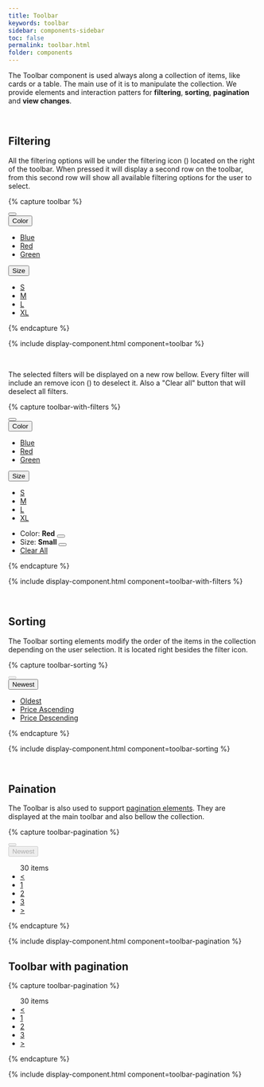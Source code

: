 ```yaml
---
title: Toolbar
keywords: toolbar
sidebar: components-sidebar
toc: false
permalink: toolbar.html
folder: components
---
```


The Toolbar component is used always along a collection of items, like cards or a table. The main use of it is to manipulate the collection. We provide elements and interaction patters for **filtering**, **sorting**, **pagination** and **view changes**.

<br/>

## Filtering

All the filtering options will be under the filtering icon (<span class="tn-icon tn-icon--filter tn-icon--medium" style="font-size: 1em; vertical-align: middle;"></span>) located on the right of the toolbar. When pressed it will display a second row on the toolbar, from this second row will show all available filtering options for the user to select.

{% capture toolbar %}
<div class="tn-toolbar">
    <div class="tn-toolbar__group tn-toolbar__group--filter">
        <button class="tn-button tn-button--text tn-button--icon tn-toolbar__button" aria-label="BUTTON_LABEL" aria-expanded="false" aria-controls="gfAMe850" aria-haspopup="true">
            <span class="tn-icon tn-icon--filter tn-icon--medium" role="presentation"></span>
        </button>
    </div>
    <!-- FILTER OPTIONS ROW -->
    <div class="tn-toolbar__group tn-toolbar__group--filter-options" id="gfAMe850" aria-hidden="true">
        <div class="tn-dropdown">
            <button class="tn-dropdown__control tn-dropdown__control--no-border" aria-controls="I5fPJ494" aria-expanded="false" aria-haspopup="true">
                Color
            </button>
            <ul class="tn-dropdown__menu" aria-hidden="true" id="I5fPJ494">
                <li><a href="#" class="tn-dropdown__item">Blue</a></li>
                <li><a href="#" class="tn-dropdown__item">Red</a></li>
                <li><a href="#" class="tn-dropdown__item">Green</a></li>
            </ul>
        </div>
        <span role="separator"></span>
        <div class="tn-dropdown">
            <button class="tn-dropdown__control tn-dropdown__control--no-border" aria-controls="EewD5366" aria-expanded="false" aria-haspopup="true">
                Size
            </button>
            <ul class="tn-dropdown__menu" aria-hidden="true" id="EewD5366">
                <li><a href="#" class="tn-dropdown__item">S</a></li>
                <li><a href="#" class="tn-dropdown__item">M</a></li>
                <li><a href="#" class="tn-dropdown__item">L</a></li>
                <li><a href="#" class="tn-dropdown__item">XL</a></li>
            </ul>
        </div>
        <span role="separator"></span>
    </div>
</div>
{% endcapture %}

{% include display-component.html component=toolbar %}

<br />

The selected filters will be displayed on a new row bellow. Every filter will include an remove icon (<span class="tn-icon tn-icon--filterremove" style="font-size: 1em; vertical-align: middle"></span>) to deselect it. Also a "Clear all" button that will deselect all filters.

{% capture toolbar-with-filters %}
<div class="tn-toolbar">
    <div class="tn-toolbar__group tn-toolbar__group--filter">
        <button class="tn-button tn-button--text tn-button--icon tn-toolbar__button" aria-label="BUTTON_LABEL" aria-expanded="false" aria-controls="gfAMe851" aria-haspopup="true">
            <span class="tn-icon tn-icon--filter tn-icon--medium" role="presentation"></span>
        </button>
    </div>
    <!-- FILTER OPTIONS ROW -->
    <div class="tn-toolbar__group tn-toolbar__group--filter-options" id="gfAMe851" aria-hidden="true">
        <div class="tn-dropdown">
            <button class="tn-dropdown__control tn-dropdown__control--no-border" aria-controls="I5fPJ494" aria-expanded="false" aria-haspopup="true">
                Color
            </button>
            <ul class="tn-dropdown__menu" aria-hidden="true" id="I5fPJ494">
                <li><a href="#" class="tn-dropdown__item">Blue</a></li>
                <li><a href="#" class="tn-dropdown__item">Red</a></li>
                <li><a href="#" class="tn-dropdown__item">Green</a></li>
            </ul>
        </div>
        <span role="separator"></span>
        <div class="tn-dropdown">
            <button class="tn-dropdown__control tn-dropdown__control--no-border" aria-controls="EewD5366" aria-expanded="false" aria-haspopup="true">
                Size
            </button>
            <ul class="tn-dropdown__menu" aria-hidden="true" id="EewD5366">
                <li><a href="#" class="tn-dropdown__item">S</a></li>
                <li><a href="#" class="tn-dropdown__item">M</a></li>
                <li><a href="#" class="tn-dropdown__item">L</a></li>
                <li><a href="#" class="tn-dropdown__item">XL</a></li>
            </ul>
        </div>
        <span role="separator"></span>
    </div>
    <div class="tn-toolbar__group tn-toolbar__group--applied-filters">
        <ul class="tn-toolbar__applied-filter-list">
            <li class="tn-toolbar__applied-filter-item">
                <span>Color: <strong>Red</strong></span>
                <button class="tn-button tn-button--text tn-button--small tn-button--icon" aria-label="Clear">
                    <span class="tn-icon tn-icon--filterremove" role="presentation"></span>
                </button>
            </li>
            <li class="tn-toolbar__applied-filter-item">
                <span>Size: <strong>Small</strong></span>
                <button class="tn-button tn-button--text tn-button--small tn-button--icon" aria-label="Clear">
                    <span class="tn-icon tn-icon--filterremove" role="presentation"></span>
                </button>
            </li>
            <li class="tn-toolbar__applied-filter-item">
                <a href="#" class="tn-toolbar__applied-filter-clear">Clear All</a>
            </li>
        </ul>
    </div>
</div>
{% endcapture %}

{% include display-component.html component=toolbar-with-filters %}

<br/>

## Sorting

The Toolbar sorting elements modify the order of the items in the collection depending on the user selection. It is located right besides the filter icon.

{% capture toolbar-sorting %}
<div class="tn-toolbar">
    <div class="tn-toolbar__group tn-toolbar__group--filter">
        <button class="tn-button tn-button--text tn-button--icon tn-toolbar__button" aria-label="BUTTON_LABEL" disabled aria-disabled="true">
            <span class="tn-icon tn-icon--filter tn-icon--medium" role="presentation"></span>
        </button>
        <span role="separator"></span>
        <div class="tn-dropdown">
            <button class="tn-dropdown__control tn-dropdown__control--no-border" aria-controls="oEeRk206" aria-expanded="false" aria-haspopup="true">
                <span class="tn-icon tn-icon--sort tn-dropdown__icon" role="presentation"></span>
                Newest
            </button>
            <ul class="tn-dropdown__menu" aria-hidden="true" id="oEeRk206">
                <li><a href="#" class="tn-dropdown__item">Oldest</a></li>
                <li><a href="#" class="tn-dropdown__item">Price Ascending</a></li>
                <li><a href="#" class="tn-dropdown__item">Price Descending</a></li>
            </ul>
        </div>
        <span role="separator"></span>
    </div>
</div>
{% endcapture %}

{% include display-component.html component=toolbar-sorting %}

<br />

## Paination

The Toolbar is also used to support [pagination elements](pagination.html). They are displayed at the main toolbar and also bellow the collection. 

{% capture toolbar-pagination %}
<div class="tn-toolbar">
    <div class="tn-toolbar__group tn-toolbar__group--filter">
        <button class="tn-button tn-button--text tn-button--icon tn-toolbar__button" aria-label="BUTTON_LABEL" disabled aria-disabled="true">
            <span class="tn-icon tn-icon--filter tn-icon--medium" role="presentation"></span>
        </button>
        <span role="separator"></span>
        <div class="tn-dropdown">
            <button class="tn-dropdown__control tn-dropdown__control--no-border" disabled aria-disabled="true">
                <span class="tn-icon tn-icon--sort tn-dropdown__icon" role="presentation"></span>
                Newest
            </button>
        </div>
        <span role="separator"></span>
    </div>
    <div class="tn-toolbar__group tn-toolbar__group--view">
        <div class="tn-toolbar__pagination">
                <ul class="tn-pagination">
                    <span class="tn-pagination__total">30 items</span>
                    <li class="tn-pagination__item">
                            <a href="#" class="tn-pagination__link" aria-label="Previous">
                            <span aria-hidden="true"><</span>
                        </a>
                    </li>
                    <li class="tn-pagination__item">
                            <a href="#" class="tn-pagination__link">1</a>
                    </li>
                    <li class="tn-pagination__item">
                            <a href="#" class="tn-pagination__link" aria-selected="true">2</a>
                    </li>
                    <li class="tn-pagination__item">
                            <a href="#" class="tn-pagination__link">3</a>
                    </li>
                    <li class="tn-pagination__item">
                            <a href="#" class="tn-pagination__link" aria-label="Next">
                            <span aria-hidden="true">></span>
                        </a>
                    </li>
                </ul>
        </div>
    </div>
</div>
{% endcapture %}

{% include display-component.html component=toolbar-pagination %}

## Toolbar with pagination

{% capture toolbar-pagination %}
<div class="tn-toolbar">
    <div class="tn-toolbar__group tn-toolbar__group--view">
        <div class="tn-toolbar__pagination">
            <ul class="tn-pagination">
                <span class="tn-pagination__total">30 items</span>
                <li class="tn-pagination__item">
                        <a href="#" class="tn-pagination__link" aria-label="Previous">
                        <span aria-hidden="true"><</span>
                    </a>
                </li>
                    <li class="tn-pagination__item">
                            <a href="#" class="tn-pagination__link">1</a>
                    </li>
                    <li class="tn-pagination__item">
                            <a href="#" class="tn-pagination__link" aria-selected="true">2</a>
                    </li>
                    <li class="tn-pagination__item">
                            <a href="#" class="tn-pagination__link">3</a>
                    </li>
                <li class="tn-pagination__item">
                        <a href="#" class="tn-pagination__link" aria-label="Next">
                        <span aria-hidden="true">></span>
                    </a>
                </li>
            </ul>
        </div>
    </div>
</div>
{% endcapture %}

{% include display-component.html component=toolbar-pagination %}
